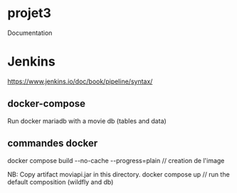 # projet3

Documentation

# Jenkins
https://www.jenkins.io/doc/book/pipeline/syntax/

## docker-compose 
Run docker mariadb with a movie db (tables and data)

## commandes docker

docker compose build --no-cache --progress=plain  // creation de l'image

NB: Copy artifact moviapi.jar in this directory.
docker compose up  // run the default composition (wildfly and db) 


